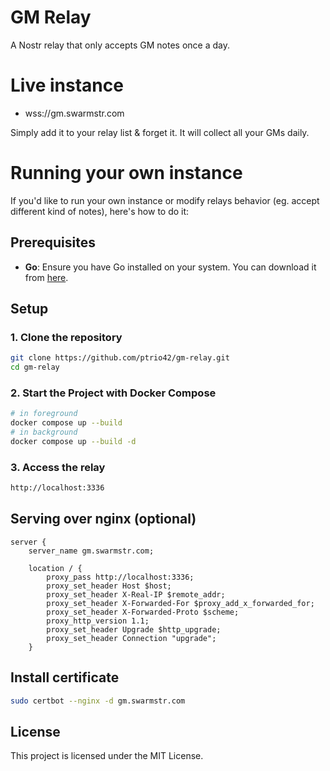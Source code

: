 # GM Relay

A Nostr relay that only accepts GM notes once a day.

# Live instance

- wss://gm.swarmstr.com

Simply add it to your relay list & forget it.
It will collect all your GMs daily.

# Running your own instance

If you'd like to run your own instance or modify relays behavior (eg. accept different kind of notes), here's how to do it:

## Prerequisites

- **Go**: Ensure you have Go installed on your system. You can download it from [here](https://golang.org/dl/).

## Setup

### 1. Clone the repository

```bash
git clone https://github.com/ptrio42/gm-relay.git
cd gm-relay
```

### 2. Start the Project with Docker Compose

 ```sh
 # in foreground
 docker compose up --build
 # in background
 docker compose up --build -d
 ```

### 3. Access the relay

```bash
http://localhost:3336
```

## Serving over nginx (optional)

```nginx
server {
    server_name gm.swarmstr.com;

    location / {
        proxy_pass http://localhost:3336;
        proxy_set_header Host $host;
        proxy_set_header X-Real-IP $remote_addr;
        proxy_set_header X-Forwarded-For $proxy_add_x_forwarded_for;
        proxy_set_header X-Forwarded-Proto $scheme;
        proxy_http_version 1.1;
        proxy_set_header Upgrade $http_upgrade;
        proxy_set_header Connection "upgrade";
    }
```

## Install certificate

```bash
sudo certbot --nginx -d gm.swarmstr.com
```

## License

This project is licensed under the MIT License.
